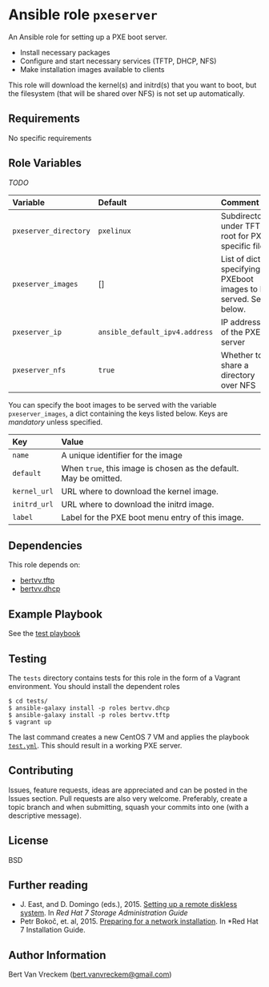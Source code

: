 # Ansible role `pxeserver`

An Ansible role for setting up a PXE boot server.

- Install necessary packages
- Configure and start necessary services (TFTP, DHCP, NFS)
- Make installation images available to clients

This role will download the kernel(s) and initrd(s) that you want to boot, but the filesystem (that will be shared over NFS) is not set up automatically.

## Requirements

No specific requirements

## Role Variables

*TODO*

| Variable              | Default                        | Comment                                                              |
| :---                  | :---                           | :---                                                                 |
| `pxeserver_directory` | `pxelinux`                     | Subdirectory under TFTP root for PXE specific files                  |
| `pxeserver_images`    | []                             | List of dicts specifying PXEboot images to be served. See below.     |
| `pxeserver_ip`        | `ansible_default_ipv4.address` | IP address of the PXE server                                         |
| `pxeserver_nfs`       | `true`                         | Whether to share a directory over NFS                                |

You can specify the boot images to be served with the variable `pxeserver_images`, a dict containing the keys listed below. Keys are *mandatory* unless specified.

| Key          | Value                                                                  |
| :---         | :---                                                                   |
| `name`       | A unique identifier for the image                                      |
| `default`    | When `true`, this image is chosen as the default. May be omitted.      |
| `kernel_url` | URL where to download the kernel image.                                |
| `initrd_url` | URL where to download the initrd image.                                |
| `label`      | Label for the PXE boot menu entry of this image.                       |

## Dependencies

This role depends on:

- [bertvv.tftp](https://galaxy.ansible.com/list#/roles/3597)
- [bertvv.dhcp](https://galaxy.ansible.com/list#/roles/4859)

## Example Playbook

See the [test playbook](tests/test.yml)

## Testing

The `tests` directory contains tests for this role in the form of a Vagrant environment. You should install the dependent roles

```ShellSession
$ cd tests/
$ ansible-galaxy install -p roles bertvv.dhcp
$ ansible-galaxy install -p roles bertvv.tftp
$ vagrant up
```

The last command creates a new CentOS 7 VM and applies the playbook [`test.yml`](tests/test.yml). This should result in a working PXE server.

## Contributing

Issues, feature requests, ideas are appreciated and can be posted in the Issues section. Pull requests are also very welcome. Preferably, create a topic branch and when submitting, squash your commits into one (with a descriptive message).

## License

BSD

## Further reading

- J. East, and D. Domingo (eds.), 2015. [Setting up a remote diskless system](https://access.redhat.com/documentation/en-US/Red_Hat_Enterprise_Linux/7/html/Storage_Administration_Guide/ch-disklesssystems.html). In *Red Hat 7 Storage Administration Guide*
- Petr Bokoč, et. al, 2015. [Preparing for a network installation](https://access.redhat.com/documentation/en-US/Red_Hat_Enterprise_Linux/7/html/Installation_Guide/chap-installation-server-setup.html). In *Red Hat 7 Installation Guide.

## Author Information

Bert Van Vreckem (bert.vanvreckem@gmail.com)

